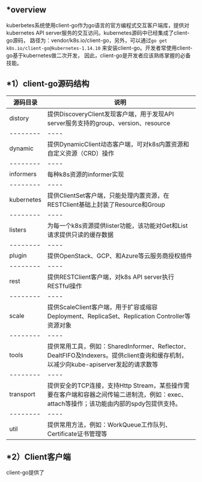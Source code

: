 *overview
----
kuberbetes系统使用client-go作为go语言的官方编程式交互客户端库，提供对kubernetes API server服务的交互访问。kubernetes源码中已经集成了client-go源码，
路径为：vendor/k8s.io/client-go，另外，可以通过`go get k8s.io/client-go@kubernetes-1.14.10` 来安装client-go。开发者常使用client-go基于kubernetes做二次开发，
因此，client-go是开发者应该熟练掌握的必备技能。

*1）client-go源码结构
----
|源码目录|说明|
|--------|----|
|distory |提供DiscoveryClient发现客户端，用于发现API server服务支持的group、version、resource|
|--------|----|
|dynamic |提供DynamicClient动态客户端，可对k8s内置资源和自定义资源（CRD）操作|
|--------|----|
|informers|每种k8s资源的informer实现|
|--------|----|
|kubernetes|提供ClientSet客户端，只能处理内置资源，在RESTClient基础上封装了Resource和Group|
|--------|----|
|listers |为每一个k8s资源提供lister功能，该功能对Get和List请求提供只读的缓存数据|
|--------|----|
|plugin  |提供OpenStack、GCP、和Azure等云服务商授权插件|
|--------|----|
|rest    |提供RESTClient客户端，对k8s API server执行RESTful操作|
|--------|----|
|scale   |提供ScaleClient客户端，用于扩容或缩容Deployment、ReplicaSet、Replication Controller等资源对象|
|--------|----|
|tools   |提供常用工具，例如：SharedInformer、Reflector、DealtFIFO及Indexers。提供client查询和缓存机制，以减少向kube-apiserver发起的请求数等|
|--------|----|
|transport|提供安全的TCP连接，支持Http Stream，某些操作需要在客户端和容器之间传输二进制流，例如：exec、attach等操作；该功能由内部的spdy包提供支持。|
|--------|----|
|util    |提供常用方法，例如：WorkQueue工作队列、Certificate证书管理等|

*2）Client客户端
----
client-go提供了
